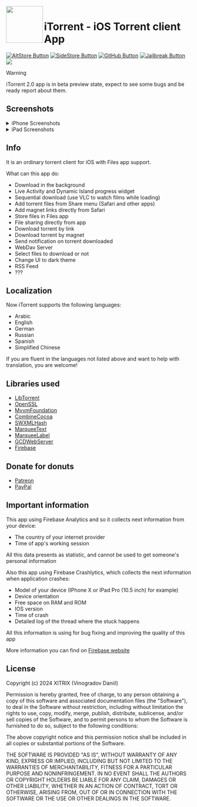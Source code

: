 [AltStore Button]: https://img.shields.io/badge/Download-AltStore-green?style=flat
[AltStore Link]: https://intradeus.github.io/http-protocol-redirector?r=altstore://source?url=https://xitrix.github.io/iTorrent/AltStore.json 'Download with AltStore.'

[SideStore Button]: https://img.shields.io/badge/Download-SideStore-purple?style=flat
[SideStore Link]: https://intradeus.github.io/http-protocol-redirector?r=sidestore://source?url=https://xitrix.github.io/iTorrent/AltStore.json 'Download with SideStore.'

[Jailbreak Button]: https://img.shields.io/badge/Download-Jailbreak-red?style=flat
[Jailbreak Link]: https://intradeus.github.io/http-protocol-redirector?r=itms-services://?action=download-manifest&url=https://github.com/XITRIX/iTorrent/releases/latest/download/manifest.plist 'Download with Jailbreak.'

[GitHub Button]: https://img.shields.io/badge/Download-GitHub-black?style=flat
[GitHub Link]: https://github.com/XITRIX/iTorrent/releases 'Download from GitHub.'

<img align="left" width="100" height="100" src="https://github.com/user-attachments/assets/0faf6075-273b-4b74-92d6-dccab7f4b964">


# iTorrent - iOS Torrent client App
[![AltStore Button]][AltStore Link]
[![SideStore Button]][SideStore Link]
[![GitHub Button]][GitHub Link]
[![Jailbreak Button]][Jailbreak Link]
![](https://img.shields.io/badge/iOS-16.0+-blue.svg)


> [!WARNING]
> iTorrent 2.0 app is in beta preview state, expect to see some bugs and be ready report about them.


## Screenshots
<details>
<summary>iPhone Screenshots</summary>
  <p float="left">
  <img width="250" src="https://github.com/user-attachments/assets/73256524-4861-4b8f-afba-5bd657badb2f" />
  <img width="250" src="https://github.com/user-attachments/assets/9ac2c682-a3b4-4498-8daa-6c5c6f742946" />
  <img width="250" src="https://github.com/user-attachments/assets/c2f06516-862a-47b5-b69b-aed4f6043aae" />
  <img width="250" src="https://github.com/user-attachments/assets/c7dff083-4fe7-4440-9961-9eb472e22142" />
  <img width="250" src="https://github.com/user-attachments/assets/be15d663-0d5b-40ed-aa6c-1f3eb9e00a1e" />
  <img width="250" src="https://github.com/user-attachments/assets/20aac5d9-8746-4357-b1d8-7aa15bac2747" />
  </p>
</details>

<details>
<summary>iPad Screenshots</summary>
  <p float="left">
  <img width="378" src="https://github.com/user-attachments/assets/5152a496-6949-4c33-a0b9-4ec9e1ea32e8" />
  <img width="378" src="https://github.com/user-attachments/assets/5af9eb69-4eb4-419c-bcae-2b42f5553eea" />
  </p>
</details>

## Info

It is an ordinary torrent client for iOS with Files app support.

What can this app do:
- Download in the background
- Live Activity and Dynamic Island progress widget
- Sequential download (use VLC to watch films while loading)
- Add torrent files from Share menu (Safari and other apps)
- Add magnet links directly from Safari
- Store files in Files app
- File sharing directly from app
- Download torrent by link
- Download torrent by magnet
- Send notification on torrent downloaded
- WebDav Server
- Select files to download or not
- Change UI to dark theme
- RSS Feed
- ??? 

## Localization

Now iTorrent supports the following languages:
- Arabic
- English
- German
- Russian
- Spanish
- Simplified Chinese

If you are fluent in the languages not listed above and want to help with translation, you are welcome!

## Libraries used

- [LibTorrent](https://github.com/arvidn/libtorrent)
- [OpenSSL](https://github.com/krzyzanowskim/OpenSSL)
- [MvvmFoundation](https://github.com/XITRIX/MVVMFoundation)
- [CombineCocoa](https://github.com/XITRIX/CombineCocoa)
- [SWXMLHash](https://github.com/drmohundro/SWXMLHash)
- [MarqueeText](https://github.com/joekndy/MarqueeText)
- [MarqueeLabel](https://github.com/cbpowell/MarqueeLabel)
- [GCDWebServer](https://github.com/XITRIX/GCDWebServer)
- [Firebase](https://github.com/firebase/firebase-ios-sdk)

## Donate for donuts

- [Patreon](https://www.patreon.com/xitrix)
- [PayPal](https://paypal.me/x1trix)

## Important information

This app using Firebase Analytics and so it collects next information from your device:
- The country of your internet provider
- Time of app's working session

All this data presents as statistic, and cannot be used to get someone's personal information

Also this app using Firebase Crashlytics, which collects the next information when application crashes:
- Model of your device (IPhone X or IPad Pro (10.5 inch) for example)
- Device orientation
- Free space on RAM and ROM
- IOS version
- Time of crash
- Detailed log of the thread where the stuck happens

All this information is using for bug fixing and improving the quality of this app

More information you can find on [Firebase website](https://firebase.google.com)

## License

Copyright (c) 2024 XITRIX (Vinogradov Daniil)

Permission is hereby granted, free of charge, to any person obtaining a copy
of this software and associated documentation files (the "Software"), to deal 
in the Software without restriction, including without limitation the rights 
to use, copy, modify, merge, publish, distribute, sublicense, and/or sell
copies of the Software, and to permit persons to whom the Software is
furnished to do so, subject to the following conditions:

The above copyright notice and this permission notice shall be included in all
copies or substantial portions of the Software.

THE SOFTWARE IS PROVIDED "AS IS", WITHOUT WARRANTY OF ANY KIND, EXPRESS OR
IMPLIED, INCLUDING BUT NOT LIMITED TO THE WARRANTIES OF MERCHANTABILITY,
FITNESS FOR A PARTICULAR PURPOSE AND NONINFRINGEMENT. IN NO EVENT SHALL THE
AUTHORS OR COPYRIGHT HOLDERS BE LIABLE FOR ANY CLAIM, DAMAGES OR OTHER 
LIABILITY, WHETHER IN AN ACTION OF CONTRACT, TORT OR OTHERWISE, ARISING FROM,
OUT OF OR IN CONNECTION WITH THE SOFTWARE OR THE USE OR OTHER DEALINGS IN THE
SOFTWARE.
